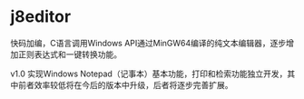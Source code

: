 # j8editor
快码加编，C语言调用Windows API通过MinGW64编译的纯文本编辑器，逐步增加正则表达式和一键转换功能。

v1.0
实现Windows Notepad（记事本）基本功能，打印和检索功能独立开发，其中前者效率较低将在今后的版本中升级，后者将逐步完善扩展。
